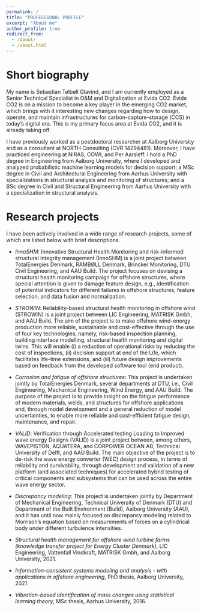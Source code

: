 ```yaml
---
permalink: /
title: "PROFESSIONAL PROFILE"
excerpt: "About me"
author_profile: true
redirect_from: 
  - /about/
  - /about.html
---
```


Short biography
====
My name is Sebastian Tølbøll Glavind, and I am currently employed as a Senior Technical Specialist in O&M and Digitalization at Evida CO2. Evida CO2 is on a mission to become a key player in the emerging CO2 market, which brings with it interesting new changes regarding how to design, operate, and maintain infrastructures for carbon-capture-storage (CCS) in today’s digital era. This is my primary focus area at Evida CO2, and it is already taking off.

I have previously worked as a postdoctoral researcher at Aalborg University and as a consultant at NORTH Consulting (CVR 14294481). Moreover, I have practiced engineering at NIRAS, COWI, and Per Aarsleff. I hold a PhD degree in Engineering from Aalborg University, where I developed and analyzed probabilistic machine learning models for decision support; a MSc degree in Civil and Architectural Engineering from Aarhus University with specializations in structural analysis and monitoring of structures; and a BSc degree in Civil and Structural Engineering from Aarhus University with a specialization in structural analysis. 

Research projects
====
I have been actively involved in a wide range of research projects, some of which are listed below with brief descriptions.

* *InnoSHM*: 
Innovative Structural Health Monitoring and risk-informed structural integrity management (InnoSHM) is a joint project between TotalEnergies Denmark, RAMBØLL Denmark, Brincker Monitoring, DTU Civil Engineering, and AAU Build. The project focuses on devising a structural health monitoring campaign for offshore structures, where special attention is given to damage feature design, e.g., identification of potential indicators for different failures in offshore structures, feature selection, and data fusion and normalization.         

* *STROWIN*: 
Reliability-based structural health monitoring in offshore wind (STROWIN) is a joint project between LIC Engineering, MATRISK Gmbh, and AAU Build. The aim of the project is to make offshore wind-energy production more reliable, sustainable and cost-effective through the use of four key technologies, namely, risk-based inspection planning, building interface modelling, structural health monitoring and digital twins. This will enable (i) a reduction of operational risks by reducing the cost of inspections, (ii) decision support at end of the Life, which facilitates life-time extensions, and (iii) future design improvements based on feedback from the developed software tool (end product).

* *Corrosion and fatigue of offshore structures*: 
This project is undertaken jointly by TotalEnergies Denmark, several departments at DTU, i.e., Civil Engineering, Mechanical Engineering, Wind Energy, and AAU Build. The purpose of the project is to provide insight on the fatigue performance of modern materials, welds, and structures for offshore applications and, through model development and a general reduction of model uncertainties, to enable more reliable and cost-efficient fatigue design, maintenance, and repair.

* *VALID*: 
Verification through Accelerated testing Loading to Improved wave energy Designs (VALID) is a joint project between, among others, WAVEPISTON, AQUATERA, and CORPOWER OCEAN AB, Technical University of Delft, and AAU Build. The main objective of the project is to de-risk the wave energy converter (WEC) design process, in terms of reliability and survivability, through development and validation of a new platform (and associated techniques) for accelerated hybrid testing of critical components and subsystems that can be used across the entire wave energy sector.  

* *Discrepancy modeling*: 
This project is undertaken jointly by Department of Mechanical Engineering, Technical University of Denmark (DTU) and Department of the Built Environment (Build), Aalborg University (AAU), and it has until now mainly focused on discrepancy modeling related to Morrison’s equation based on measurements of forces on a cylindrical body under different turbulence intensities.

* *Structural health management for offshore wind turbine farms (knowledge transfer project for Energy Cluster Denmark)*, LIC Engineering, Vattenfall Vindkraft, MATRISK Gmbh, and Aalborg University, 2021. 

* *Information-consistent systems modeling and analysis - with applications in offshore engineering*, PhD thesis, Aalborg University, 2021.

* *Vibration-based identification of mass changes using statistical learning theory*, MSc thesis, Aarhus University, 2016.
